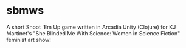 # sbmws
A short Shoot 'Em Up game written in Arcadia Unity (Clojure) for KJ Martinet's "She Blinded Me With Science: Women in Science Fiction" feminist art show!
